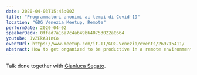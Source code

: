 ```yaml
---
date: 2020-04-03T15:45:00Z
title: "Programmatori anonimi ai tempi di Covid-19"
location: "GDG Venezia Meetup, Remote"
performDate: 2020-04-02
speakerDeck: 0ffad7a16a7c4ab49b640753022a0664
youtube: JvZEkAB1nCo
eventUrl: https://www.meetup.com/it-IT/GDG-Venezia/events/269715411/
abstract: How to get organized to be productive in a remote environment? How to manage communications, deadlines, tasks, etc.? How to balance private life and work activity?
---
```


Talk done together with [Gianluca Segato](https://giansegato.com/).
